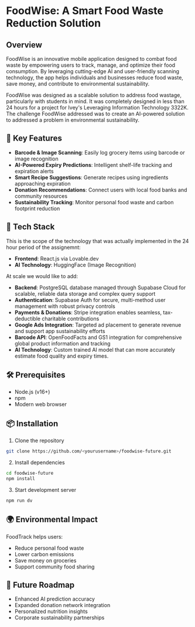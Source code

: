 # FoodWise: A Smart Food Waste Reduction Solution

## Overview

FoodWise is an innovative mobile application designed to combat food waste by empowering users to track, manage, and optimize their food consumption. By leveraging cutting-edge AI and user-friendly scanning technology, the app helps individuals and businesses reduce food waste, save money, and contribute to environmental sustainability.

FoodWise was designed as a scalable solution to address food wastage, particularly with students in mind. 
It was completely designed in less than 24 hours for a project for Ivey's Leveraging Information Technology 3322K.
The challenge FoodWise addressed was to create an AI-powered solution to addressed a problem in environmental sustainability.

## 🌟 Key Features

- **Barcode & Image Scanning**: Easily log grocery items using barcode or image recognition
- **AI-Powered Expiry Predictions**: Intelligent shelf-life tracking and expiration alerts
- **Smart Recipe Suggestions**: Generate recipes using ingredients approaching expiration
- **Donation Recommendations**: Connect users with local food banks and community resources
- **Sustainability Tracking**: Monitor personal food waste and carbon footprint reduction

## 🚀 Tech Stack

This is the scope of the technology that was actually implemented in the 24 hour period of the assignemnt: 
- **Frontend**: React.js via Lovable.dev
- **AI Technology**: HuggingFace (Image Recognition)

At scale we would like to add:
- **Backend**: PostgreSQL database managed through Supabase Cloud for scalable, reliable data storage and complex query support
- **Authentication**: Supabase Auth for secure, multi-method user management with robust privacy controls
- **Payments & Donations**: Stripe integration enables seamless, tax-deductible charitable contributions
- **Google Ads Integration**: Targeted ad placement to generate revenue and support app sustainability efforts
- **Barcode API**: OpenFoodFacts and GS1 integration for comprehensive global product information and tracking
- **AI Technology**: Custom trained AI model that can more accurately estimate food quality and expiry times.

## 🛠 Prerequisites

- Node.js (v16+)
- npm
- Modern web browser

## 📦 Installation

1. Clone the repository
```bash
git clone https://github.com/<yourusername>/foodwise-future.git
```

2. Install dependencies
```bash
cd foodwise-future
npm install
```

3. Start development server
```bash
npm run dv
```

## 🌍 Environmental Impact

FoodTrack helps users:
- Reduce personal food waste
- Lower carbon emissions
- Save money on groceries
- Support community food sharing

## 🔮 Future Roadmap

- Enhanced AI prediction accuracy
- Expanded donation network integration
- Personalized nutrition insights
- Corporate sustainability partnerships


